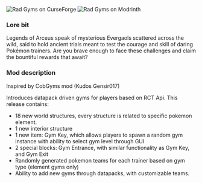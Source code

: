 ![Rad Gyms on CurseForge](https://cf.way2muchnoise.eu/1196570.svg?badge_style=flat)
![Rad Gyms on Modrinth](https://img.shields.io/modrinth/dt/eF8kqlHd?style=flat-square&logo=modrinth&label=%20&labelColor=%23000&color=rgb(27%2C%20217%2C%20106))

### Lore bit

Legends of Arceus speak of mysterious Evergaols scattered across the wild, said to hold ancient trials meant to test the courage and skill of daring Pokémon trainers. Are you brave enough to face these challenges and claim the bountiful rewards that await?

### Mod description

Inspired by CobGyms mod (Kudos Gensir017)

Introduces datapack driven gyms for players based on RCT Api.
This release contains:
* 18 new world structures, every structure is related to specific pokemon element.
* 1 new interior structure
* 1 new item: Gym Key, which allows players to spawn a random gym instance with ability to select gym level through GUI
* 2 special blocks: Gym Entrance, with similar functionality as Gym Key, and Gym Exit
* Randomly generated pokemon teams for each trainer based on gym type (element gyms only)
* Ability to add new gyms through datapacks, with customizable teams.